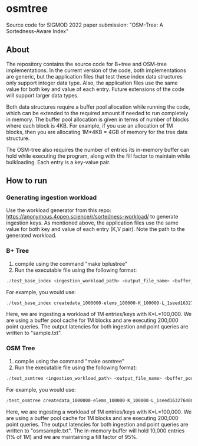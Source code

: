 # osmtree

Source code for SIGMOD 2022 paper submission: "OSM-Tree: A Sortedness-Aware Index"

## About 
The repository contains the source code for B+tree and OSM-tree implementations.
In the current version of the code, both implementations are generic, but the application files that test these index data structures only support integer data type. Also, the application files use the same value for both key and value of each entry. Future extensions of the code will support larger data types. 

Both data structures require a buffer pool allocation while running the code, which can be extended to the required amount if needed to run completely in memory. The buffer pool allocation is given in terms of number of blocks where each block is 4KB. For example, if you use an allocation of 1M blocks, then you are allocating 1M\*4KB = 4GB of memory for the tree data structure.

The OSM-tree also requires the number of entries its in-memory buffer can hold while executing the program, along with the fill factor to maintain while bulkloading. Each entry is a key-value pair. 
## How to run

### Generating ingestion workload
Use the workload generator from this repo: https://anonymous.4open.science/r/sortedness-workload/ to generate ingestion keys. As mentioned above, the application files use the same value for both key and value of each entry (K,V pair). Note the path to the generated workload. 

### B+ Tree
1. compile using the command "make bplustree"
2. Run the executable file using the following format: 
```c
./test_base_index <ingestion_workload_path> <output_file_name> <buffer_pool_allocation> <K> <L> <#. queries>
```
For example, you would use:
```c
./test_base_index createdata_1000000-elems_100000-K_100000-L_1seed1632764083.dat sample.txt 1000000 100000 100000 200000
```
Here, we are ingesting a workload of 1M entries/keys with K=L=100,000. We are using a buffer pool cache for 1M blocks and are executing 200,000 point queries. The output latencies for both ingestion and point queries are written to "sample.txt".

### OSM Tree
1. compile using the command "make osmtree"
2. Run the executable file using the following format: 
```c
./test_osmtree <ingestion_workload_path> <output_file_name> <buffer_pool_allocation> <K> <L> <#. entries> <osmBuffer allocation> <fill factor %>  <#. queries>
```
For example, you would use:
```c
/test_osmtree createdata_1000000-elems_100000-K_100000-L_1seed1632764083.dat osmsample.txt 1000000 100000 100000 1000000 10000 95 200000
```
Here, we are ingesting a workload of 1M entries/keys with K=L=100,000. We are using a buffer pool cache for 1M blocks and are executing 200,000 point queries. The output latencies for both ingestion and point queries are written to "osmsample.txt". The in-memory buffer will hold 10,000 entries (1% of 1M) and we are maintaining a fill factor of 95%. 
